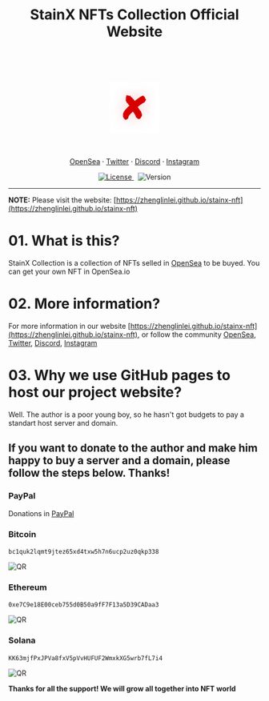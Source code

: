 <h1 align="center">StainX NFTs Collection Official Website</h1>
<br>
<br>
<br>
<p align="center">
    <img width="100px" src="./source/ico.svg" alt="LOGO">
</p>
<br>
<p align="center">
  <a href="https://opensea.io/collection/stainx">OpenSea</a>
  ·
  <a href="https://twitter.com/StainX_NFT">Twitter</a>
  ·
  <a href="https://discord.com/invite/AdxeAHA2Kf">Discord</a>
  ·
  <a href="https://www.instagram.com/stainx_nft">Instagram</a>
</p>

<p align="center">
  <a href="https://opensource.org/licenses/Apache-2.0">
    <img src="https://img.shields.io/badge/License-Apache%202.0-blue.svg" alt="License" />
  </a>&nbsp;
  <a>
    <img src="https://img.shields.io/badge/Generation-1.0-brightgreen" alt="Version" />
  </a>
</p>

<hr>

**NOTE:** Please visit the website: [https://zhenglinlei.github.io/stainx-nft](https://zhenglinlei.github.io/stainx-nft)


# 01. What is this?

StainX Collection is a collection of NFTs selled in <a href="https://opensea.io/collection/stainx">OpenSea</a> to be buyed. You can get your own NFT in OpenSea.io

# 02. More information?

For more information in our website [https://zhenglinlei.github.io/stainx-nft](https://zhenglinlei.github.io/stainx-nft), or follow the community <a href="https://opensea.io/collection/stainx">OpenSea</a>, <a href="https://twitter.com/StainX_NFT">Twitter</a>, <a href="https://discord.com/invite/AdxeAHA2Kf">Discord</a>, <a href="https://www.instagram.com/stainx_nft">Instagram</a>

# 03. Why we use GitHub pages to host our project website?

Well. The author is a poor young boy, so he hasn't got budgets to pay a standart host server and domain.

## If you want to donate to the author and make him happy to buy a server and a domain, please follow the steps below. Thanks!

### PayPal

Donations in [PayPal](https://paypal.me/ZhengLinLei)

### Bitcoin

```
bc1quk2lqmt9jtez65xd4txw5h7n6ucp2uz0qkp338
```
![QR](https://api.qrserver.com/v1/create-qr-code/?size=250x250&data=bc1quk2lqmt9jtez65xd4txw5h7n6ucp2uz0qkp338)

### Ethereum

```
0xe7C9e18E00ceb755d0B50a9fF7F13a5D39CADaa3
```
![QR](https://api.qrserver.com/v1/create-qr-code/?size=250x250&data=0xe7C9e18E00ceb755d0B50a9fF7F13a5D39CADaa3)

### Solana

```
KK63mjfPxJPVa8fxV5pVvHUFUF2WmxkXG5wrb7fL7i4
```
![QR](https://api.qrserver.com/v1/create-qr-code/?size=250x250&data=KK63mjfPxJPVa8fxV5pVvHUFUF2WmxkXG5wrb7fL7i4)



**Thanks for all the support! We will grow all together into NFT world**